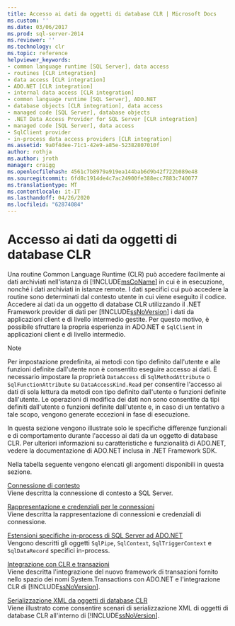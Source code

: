 ```yaml
---
title: Accesso ai dati da oggetti di database CLR | Microsoft Docs
ms.custom: ''
ms.date: 03/06/2017
ms.prod: sql-server-2014
ms.reviewer: ''
ms.technology: clr
ms.topic: reference
helpviewer_keywords:
- common language runtime [SQL Server], data access
- routines [CLR integration]
- data access [CLR integration]
- ADO.NET [CLR integration]
- internal data access [CLR integration]
- common language runtime [SQL Server], ADO.NET
- database objects [CLR integration], data access
- managed code [SQL Server], database objects
- .NET Data Access Provider for SQL Server [CLR integration]
- managed code [SQL Server], data access
- SqlClient provider
- in-process data access providers [CLR integration]
ms.assetid: 9a0f4dee-71c1-42e9-a85e-52382807010f
author: rothja
ms.author: jroth
manager: craigg
ms.openlocfilehash: 4561c7b8979a919ea144bab6d9b42f722b089e48
ms.sourcegitcommit: 6fd8c1914de4c7ac24900fe388ecc7883c740077
ms.translationtype: MT
ms.contentlocale: it-IT
ms.lasthandoff: 04/26/2020
ms.locfileid: "62874084"
---
```

# <a name="data-access-from-clr-database-objects"></a>Accesso ai dati da oggetti di database CLR
  Una routine Common Language Runtime (CLR) può accedere facilmente ai dati archiviati nell'istanza di [!INCLUDE[msCoName](../../../includes/ssnoversion-md.md)] in cui è in esecuzione, nonché i dati archiviati in istanze remote. I dati specifici cui può accedere la routine sono determinati dal contesto utente in cui viene eseguito il codice. Accedere ai dati da un oggetto di database CLR utilizzando il .NET Framework provider di dati per [!INCLUDE[ssNoVersion](../../../includes/ssnoversion-md.md)] i dati da applicazioni client e di livello intermedio gestite. Per questo motivo, è possibile sfruttare la propria esperienza in ADO.NET e `SqlClient` in applicazioni client e di livello intermedio.  
  
> [!NOTE]  
>  Per impostazione predefinita, ai metodi con tipo definito dall'utente e alle funzioni definite dall'utente non è consentito eseguire accesso ai dati. È necessario impostare la proprietà `DataAccess` di `SqlMethodAttribute` o `SqlFunctionAttribute` su `DataAccessKind.Read` per consentire l'accesso ai dati di sola lettura da metodi con tipo definito dall'utente o funzioni definite dall'utente. Le operazioni di modifica dei dati non sono consentite da tipi definiti dall'utente o funzioni definite dall'utente e, in caso di un tentativo a tale scopo, vengono generate eccezioni in fase di esecuzione.  
  
 In questa sezione vengono illustrate solo le specifiche differenze funzionali e di comportamento durante l'accesso ai dati da un oggetto di database CLR. Per ulteriori informazioni su caratteristiche e funzionalità di ADO.NET, vedere la documentazione di ADO.NET inclusa in .NET Framework SDK.  
  
 Nella tabella seguente vengono elencati gli argomenti disponibili in questa sezione.  
  
 [Connessione di contesto](context-connection.md)  
 Viene descritta la connessione di contesto a SQL Server.  
  
 [Rappresentazione e credenziali per le connessioni](impersonation-and-credentials-for-connections.md)  
 Viene descritta la rappresentazione di connessioni e credenziali di connessione.  
  
 [Estensioni specifiche in-process di SQL Server ad ADO.NET](../../clr-integration-data-access-in-process-ado-net/sql-server-in-process-specific-extensions-to-ado-net.md)  
 Vengono descritti gli oggetti `SqlPipe`, `SqlContext`, `SqlTriggerContext` e `SqlDataRecord` specifici in-process.  
  
 [Integrazione con CLR e transazioni](../../native-client-ole-db-transactions/transactions.md)  
 Viene descritta l'integrazione del nuovo framework di transazioni fornito nello spazio dei nomi System.Transactions con ADO.NET e l'integrazione CLR di [!INCLUDE[ssNoVersion](../../../includes/ssnoversion-md.md)].  
  
 [Serializzazione XML da oggetti di database CLR](../../../database-engine/dev-guide/xml-serialization-from-clr-database-objects.md)  
 Viene illustrato come consentire scenari di serializzazione XML di oggetti di database CLR all'interno di [!INCLUDE[ssNoVersion](../../../includes/ssnoversion-md.md)].  
  
  
